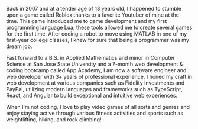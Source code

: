 Back in 2007 and at a tender age of 13 years old, I happened to stumble upon a game called Roblox thanks to a favorite Youtuber of mine at the time. This game introduced me to game development and my first programming language Lua; these tools allowed me to create several games for the first time. After coding a robot to move using MATLAB in one of my first-year college classes, I knew for sure that being a programmer was my dream job.

Fast forward to a B.S. in Applied Mathematics and minor in Computer Science at San Jose State University and a 7-month web development & coding bootcamp called App Academy, I am now a software engineer and web developer with 3+ years of professional experience. I honed my craft in web development at various companies such as Fidelity Investments and PayPal, utilizing modern languages and frameworks such as TypeScript, React, and Angular to build exceptional and intuitive web experiences.

When I'm not coding, I love to play video games of all sorts and genres and enjoy staying active through various fitness activities and sports such as weightlifting, hiking, and rock climbing!